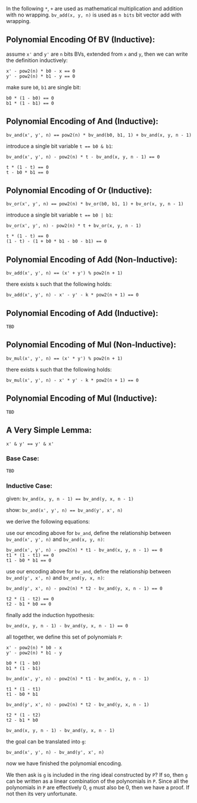 In the following `*`, `+` are used as mathematical multiplication and addition with no wrapping. `bv_add(x, y, n)` is used as `n bits` bit vector add with wrapping.

## Polynomial Encoding Of BV (Inductive):

assume `x'`	and `y'` are `n` bits BVs, extended from `x` and `y`, then we can write the definition inductively:

	x' - pow2(n) * b0 - x == 0
	y' - pow2(n) * b1 - y == 0

make sure `b0`, `b1` are single bit:

	b0 * (1 - b0) == 0
	b1 * (1 - b1) == 0

## Polynomial Encoding of And (Inductive):

    bv_and(x', y', n) == pow2(n) * bv_and(b0, b1, 1) + bv_and(x, y, n - 1)

introduce a single bit variable `t == b0 & b1`:

	bv_and(x', y', n) - pow2(n) * t - bv_and(x, y, n - 1) == 0

	t * (1 - t) == 0
	t - b0 * b1 == 0

## Polynomial Encoding of Or (Inductive):

    bv_or(x', y', n) == pow2(n) * bv_or(b0, b1, 1) + bv_or(x, y, n - 1)

introduce a single bit variable `t == b0 | b1`:

    bv_or(x', y', n) - pow2(n) * t + bv_or(x, y, n - 1)

	t * (1 - t) == 0
	(1 - t) - (1 + b0 * b1 - b0 - b1) == 0

## Polynomial Encoding of Add (Non-Inductive):

    bv_add(x', y', n) == (x' + y') % pow2(n + 1)

there exists `k` such that the following holds:

    bv_add(x', y', n) - x' - y' - k * pow2(n + 1) == 0

## Polynomial Encoding of Add (Inductive):

	TBD

## Polynomial Encoding of Mul (Non-Inductive):

    bv_mul(x', y', n) == (x' * y') % pow2(n + 1)

there exists `k` such that the following holds:

    bv_mul(x', y', n) - x' * y' - k * pow2(n + 1) == 0

## Polynomial Encoding of Mul (Inductive):

	TBD

## A Very Simple Lemma:

	x' & y' == y' & x'

### Base Case:

	TBD

### Inductive Case:

given: `bv_and(x, y, n - 1) == bv_and(y, x, n - 1)`

show: `bv_and(x', y', n) == bv_and(y', x', n)`

we derive the following equations:

use our encoding above for `bv_and`, define the relationship between `bv_and(x', y', n)` and `bv_and(x, y, n)`:

	bv_and(x', y', n) - pow2(n) * t1 - bv_and(x, y, n - 1) == 0
	t1 * (1 - t1) == 0
	t1 - b0 * b1 == 0

use our encoding above for `bv_and`, define the relationship between `bv_and(y', x', n)` and `bv_and(y, x, n)`:

	bv_and(y', x', n) - pow2(n) * t2 - bv_and(y, x, n - 1) == 0

	t2 * (1 - t2) == 0
	t2 - b1 * b0 == 0

finally add the induction hypothesis:

	bv_and(x, y, n - 1) - bv_and(y, x, n - 1) == 0

all together, we define this set of polynomials `P`:

	x' - pow2(n) * b0 - x
	y' - pow2(n) * b1 - y

	b0 * (1 - b0)
	b1 * (1 - b1)

	bv_and(x', y', n) - pow2(n) * t1 - bv_and(x, y, n - 1)

	t1 * (1 - t1)
	t1 - b0 * b1

	bv_and(y', x', n) - pow2(n) * t2 - bv_and(y, x, n - 1)

	t2 * (1 - t2)
	t2 - b1 * b0

	bv_and(x, y, n - 1) - bv_and(y, x, n - 1)

the goal can be translated into `g`:

	bv_and(x', y', n) - bv_and(y', x', n) 

now we have finished the polynomial encoding. 

We then ask is `g` is included in the ring ideal constructed by `P`? If so, then `g` can be written as a linear combination of the polynomials in `P`. Since all the polynomials in `P` are effectively 0, `g` must also be 0, 
then we have a proof. If not then its very unfortunate. 



